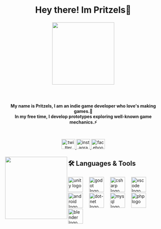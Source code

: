 <br clear="both">

<h1 align="center">Hey there! Im Pritzels👋</h1>

###

<div align="center">
  <img height="200" src="https://media1.tenor.com/m/tFW57H6ZyUUAAAAd/alien-cat.gif"  />
</div>

###

<br clear="both">

<h4 align="center">My name is Pritzels, I am an indie game developer who love's making games.🥨<br>In my free time,  I develop prototypes exploring well-known game mechanics.⚡</h4>

###

<br clear="both">

<div align="center">
  <a href="https://x.com/pritzels_devart" target="_blank">
    <img src="https://raw.githubusercontent.com/maurodesouza/profile-readme-generator/master/src/assets/icons/social/twitter/default.svg" width="44" height="32" alt="twitter logo"  />
  </a>
  <a href="https://www.instagram.com/pritzels_devart/" target="_blank">
    <img src="https://raw.githubusercontent.com/maurodesouza/profile-readme-generator/master/src/assets/icons/social/instagram/default.svg" width="44" height="32" alt="instagram logo"  />
  </a>
  <a href="https://www.facebook.com/pritZELS.dev" target="_blank">
    <img src="https://raw.githubusercontent.com/maurodesouza/profile-readme-generator/master/src/assets/icons/social/facebook/default.svg" width="44" height="32" alt="facebook logo"  />
  </a>
</div>

###

<img align="left" height="200" src="https://media1.giphy.com/media/v1.Y2lkPTc5MGI3NjExYm9oMnVydWN0YTRmeDBub3J2ZnE2Y3BjMmFqdmF0dWc0eHBtMXA4byZlcD12MV9pbnRlcm5hbF9naWZfYnlfaWQmY3Q9Zw/0saxF4eNE7x2fEqrN6/giphy.gif"  />

###

<h2 align="left">🛠 Languages & Tools</h2>

###

<div align="left">
  <img src="https://cdn.simpleicons.org/unity/FFFFFF" height="48" alt="unity logo"  />
  <img width="12" />
  <img src="https://cdn.simpleicons.org/godotengine/478CBF" height="48" alt="godot logo"  />
  <img width="12" />
  <img src="https://skillicons.dev/icons?i=cs" height="48" alt="csharp logo"  />
  <img width="12" />
  <img src="https://skillicons.dev/icons?i=vscode" height="48" alt="vscode logo"  />
  <img width="12" />
  <img src="https://cdn.simpleicons.org/android/3DDC84" height="48" alt="android logo"  />
  <img width="12" />
  <img src="https://cdn.simpleicons.org/dotnet/512BD4" height="48" alt="dot-net logo"  />
  <img width="12" />
  <img src="https://cdn.simpleicons.org/mysql/4479A1" height="48" alt="mysql logo"  />
  <img width="12" />
  <img src="https://cdn.simpleicons.org/php/777BB4" height="48" alt="php logo"  />
  <img width="12" />
  <img src="https://cdn.simpleicons.org/blender/F5792A" height="48" alt="blender logo"  />
</div>

###

<br clear="both">

<div align="right">
</div>

###

